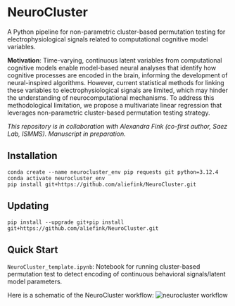 # NeuroCluster
A Python pipeline for non-parametric cluster-based permutation testing for electrophysiological signals related to computational cognitive model variables.

**Motivation**: Time-varying, continuous latent variables from computational cognitive models enable model-based neural analyses that identify how cognitive processes are encoded in the brain, informing the development of neural-inspired algorithms. However, current statistical methods for linking these variables to electrophysiological signals are limited, which may hinder the understanding of neurocomputational mechanisms. To address this methodological limitation, we propose a multivariate linear regression that leverages non-parametric cluster-based permutation testing strategy.

*This repository is in collaboration with Alexandra Fink (co-first author, Saez Lab, ISMMS). Manuscript in preparation.* 

## Installation

```
conda create --name neurocluster_env pip requests git python=3.12.4
conda activate neurocluster_env
pip install git+https://github.com/aliefink/NeuroCluster.git
```

## Updating

```
pip install --upgrade git+pip install git+https://github.com/aliefink/NeuroCluster.git

```

## Quick Start 

```NeuroCluster_template.ipynb```: Notebook for running cluster-based permutation test to detect encoding of continuous behavioral signals/latent model parameters.

Here is a schematic of the NeuroCluster workflow: 
![neurocluster workflow](https://github.com/christinamaher/NeuroCluster/blob/main/workflow/workflow.png)
